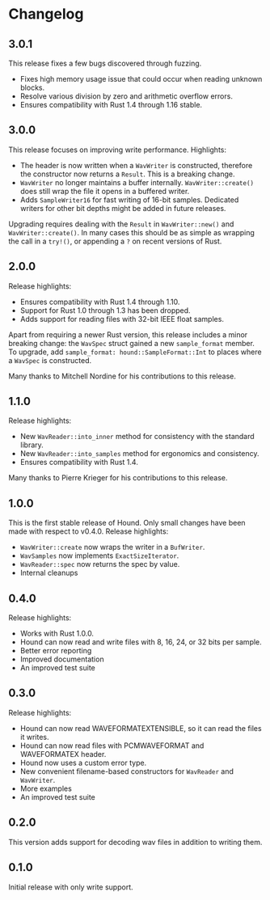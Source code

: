 Changelog
=========

3.0.1
-----

This release fixes a few bugs discovered through fuzzing.

- Fixes high memory usage issue that could occur when reading unknown blocks.
- Resolve various division by zero and arithmetic overflow errors.
- Ensures compatibility with Rust 1.4 through 1.16 stable.

3.0.0
-----

This release focuses on improving write performance. Highlights:

- The header is now written when a `WavWriter` is constructed, therefore
  the constructor now returns a `Result`. This is a breaking change.
- `WavWriter` no longer maintains a buffer internally.
  `WavWriter::create()` does still wrap the file it opens in a buffered
  writer.
- Adds `SampleWriter16` for fast writing of 16-bit samples. Dedicated
  writers for other bit depths might be added in future releases.

Upgrading requires dealing with the `Result` in `WavWriter::new()`
and `WavWriter::create()`. In many cases this should be as simple as
wrapping the call in a `try!()`, or appending a `?` on recent versions
of Rust.

2.0.0
-----

Release highlights:

- Ensures compatibility with Rust 1.4 through 1.10.
- Support for Rust 1.0 through 1.3 has been dropped.
- Adds support for reading files with 32-bit IEEE float samples.

Apart from requiring a newer Rust version, this release includes a minor
breaking change: the `WavSpec` struct gained a new `sample_format`
member. To upgrade, add `sample_format: hound::SampleFormat::Int` to
places where a `WavSpec` is constructed.

Many thanks to Mitchell Nordine for his contributions to this release.

1.1.0
-----

Release highlights:

- New `WavReader::into_inner` method for consistency with the standard library.
- New `WavReader::into_samples` method for ergonomics and consistency.
- Ensures compatibility with Rust 1.4.

Many thanks to Pierre Krieger for his contributions to this release.

1.0.0
-----

This is the first stable release of Hound. Only small changes have been made
with respect to v0.4.0. Release highlights:

- `WavWriter::create` now wraps the writer in a `BufWriter`.
- `WavSamples` now implements `ExactSizeIterator`.
- `WavReader::spec` now returns the spec by value.
- Internal cleanups

0.4.0
-----

Release highlights:

- Works with Rust 1.0.0.
- Hound can now read and write files with 8, 16, 24, or 32 bits per sample.
- Better error reporting
- Improved documentation
- An improved test suite

0.3.0
-----

Release highlights:

- Hound can now read WAVEFORMATEXTENSIBLE, so it can read the files it writes.
- Hound can now read files with PCMWAVEFORMAT and WAVEFORMATEX header.
- Hound now uses a custom error type.
- New convenient filename-based constructors for `WavReader` and `WavWriter`.
- More examples
- An improved test suite

0.2.0
-----
This version adds support for decoding wav files in addition to writing them.

0.1.0
-----

Initial release with only write support.
